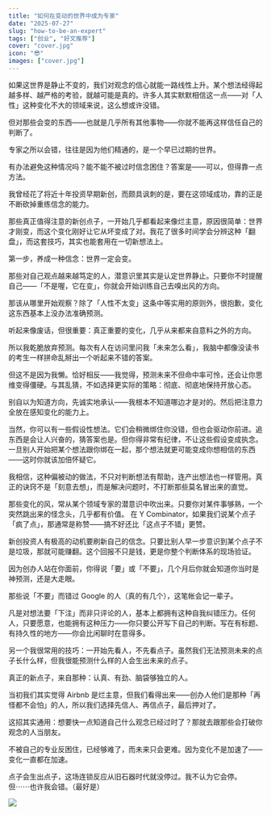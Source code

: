 ```yaml
---
title: "如何在变动的世界中成为专家"
date: "2025-07-27"
slug: "how-to-be-an-expert"
tags: ["创业", "好文推荐"]
cover: "cover.jpg"
icon: "😎"
images: ["cover.jpg"]
---
```

如果这世界是静止不变的，我们对观念的信心就能一路线性上升。某个想法经得起越多样、越严格的考验，就越可能是真的。许多人其实默默相信这一点——对「人性」这种变化不大的领域来说，这么想或许没错。



但对那些会变的东西——也就是几乎所有其他事物——你就不能再这样信任自己的判断了。



专家之所以会错，往往是因为他们精通的，是一个早已过期的世界。



有办法避免这种情况吗？能不能不被过时信念困住？答案是——可以，但得靠一点方法。



我曾经花了将近十年投资早期新创，而颇具讽刺的是，要在这领域成功，靠的正是不断砍掉重练信念的能力。



那些真正值得注意的新创点子，一开始几乎都看起来像烂主意，原因很简单：世界才刚变，而这个变化刚好让它从坏变成了对。我花了很多时间学会分辨这种「翻盘」，而这套技巧，其实也能套用在一切新想法上。



第一步，养成一种信念：世界一定会变。



那些对自己观点越来越笃定的人，潜意识里其实是认定世界静止。只要你不时提醒自己——「不是喔，它在变」，你就会开始训练自己去嗅出风的方向。



那该从哪里开始观察？除了「人性不太变」这条中等实用的原则外，很抱歉，变化这东西基本上没办法准确预测。



听起来像废话，但很重要：真正重要的变化，几乎从来都来自意料之外的方向。



所以我乾脆放弃预测。每次有人在访问里问我「未来怎么看」，我脑中都像没读书的考生一样拼命乱掰出一个听起来不错的答案。



但这不是因为我懒。恰好相反——我觉得，预测未来不但命中率可怜，还会让你思维变得僵硬。与其乱猜，不如选择更实际的策略：彻底、彻底地保持开放心态。



别自以为知道方向，先诚实地承认——我根本不知道哪边才是对的。然后把注意力全放在感知变化的能力上。



当然，你可以有一些假设性想法。它们会稍微绑住你没错，但也会驱动你前进。追东西是会让人兴奋的，猜答案也是。但你得非常有纪律，不让这些假设变成执念。
一旦别人开始把某个想法跟你绑在一起，那个想法就更可能变成你想相信的东西——这时你就该加倍怀疑它。



我相信，这种偏被动的做法，不只对判断想法有帮助，连产出想法也一样管用。真正的诀窍不是「刻意去想」，而是解决问题时，不打断那些莫名冒出来的直觉。



那些变化的风，常从某个领域专家的潜意识中吹出来。只要你对某件事够熟，一个突然跳出来的怪念头，几乎都有价值。
在 Y Combinator，如果我们说某个点子「疯了点」，那通常是称赞——搞不好还比「这点子不错」更赞。



新创投资人有极高的动机要刷新自己的信念。只要比别人早一步意识到某个点子不是垃圾，那就可能赚翻。这个回报不只是钱，更是你整个判断体系的现场验证。



因为创办人站在你面前，你得说「要」或「不要」，几个月后你就会知道你当时是神预测，还是大走眼。



那些说「不要」而错过 Google 的人（真的有几个），这笔帐会记一辈子。



凡是对想法要「下注」而非只评论的人，基本上都拥有这种自我纠错压力。任何人，只要愿意，也能拥有这种压力——你只要公开写下自己的判断。写在有标题、有持久性的地方——你会比闲聊时在意得多。



另一个我很常用的技巧：一开始先看人，不先看点子。虽然我们无法预测未来的点子长什么样，但我很能预测什么样的人会生出未来的点子。



真正的新点子，来自那种：认真、有劲、脑袋够独立的人。



当初我们其实觉得 Airbnb 是烂主意，但我们看得出来——创办人他们是那种「再怪都不会怕」的人，所以我们选择先信人、再信点子，最后押对了。



这招其实通用：想要快一点知道自己什么观念已经过时了？那就去跟那些会打破你观念的人当朋友。



不被自己的专业反困住，已经够难了，而未来只会更难。因为变化不是加速了——变化一直都在加速。



点子会生出点子，这场连锁反应从旧石器时代就没停过。我不认为它会停。
但⋯⋯也许我会错。（最好是）




![](https://prod-files-secure.s3.us-west-2.amazonaws.com/112d0858-5090-4d34-a606-b75eb8d65fd2/46476355-9cf3-4e99-9b7a-3531bc426380/1000202064.png?X-Amz-Algorithm=AWS4-HMAC-SHA256&X-Amz-Content-Sha256=UNSIGNED-PAYLOAD&X-Amz-Credential=ASIAZI2LB4663XIQRRJV%2F20251022%2Fus-west-2%2Fs3%2Faws4_request&X-Amz-Date=20251022T174413Z&X-Amz-Expires=3600&X-Amz-Security-Token=IQoJb3JpZ2luX2VjEHkaCXVzLXdlc3QtMiJHMEUCIQCgJ7oHYlnca6dzPFm%2FeBuL3ZcBkanbGqQs7928irxuyQIgdHXTM63sH5LOksqaHqUOUEhE79GDWjAd0bNehTi2rFcq%2FwMIMhAAGgw2Mzc0MjMxODM4MDUiDKPAW9ZVmMln4lxOTCrcA%2FA%2FI2Cima0P0bWm73eVIoSsP9NAAGgOqTfIBKKUGybMRSeQBiCpNDT%2FrjdGdROGRgpXNAwE7w1u08JDv9P2OYlDRO4KX8kv4aghFWsJId10wh%2FyGdgcx6b2hx9VJsK2OxKDppuE7PYOu2SW7SdxsCJ0DcyC06riSjvyNB%2FKMcCf2Q3zsWSbYARg1EKI0bHPMOa3fG4Qmy6VEMocGhj52cLny2OfdZoVDvV6V67kB52VENnWRAw8ObpDvlrROSHN7w%2BPqArCLxdjbgta09JOzNK8tNgchhjeetDHRUNP8CoiOH3nhv9lj%2FB6UItJv%2BNNRqHv19XtDyUTHqyKFwDcP3g1Wc1dEYE%2B40J0jXg21WXSorxaGDKAE8v5lFrFXS8knqRVYdRJceMtZPmRTUYXPbCNp2ELVPctXuy9U09cd60KxQXz5iTxAYQ3EmNRaWBAqCW9rjVBprDMRmD7v6PuHCaQPwKenbxlxWUI3q1FHiDZR9aztINzD%2BOUPJagMLVSPoPb%2BC%2B3c5u6jt0WHTEOdIG%2FrZFObE8gfxgvOTcUylOC85J2Ou%2BKDTSsoNSGNTtXw67UhnX6pjt0qYPpqTXasTVBmkHelAB4g%2BOURJhpuv4GXOYoy2UzwbxwEX9VMP6V5McGOqUBd6X%2FBuJrf3LrOuR0uT1uq3%2FsgkwEk15pbNJFTTNlqltP6eJXv37xTTLpB%2B3ztseJXX7MoWLnfDCG3JsqNbpdOnaR7%2BXF2jNWTNtgAn7XKCoy5rzhde26mXadEkJXxQmF5PbMwBM7friL%2FDIf9iNixKZ%2BJ5QAs8lDP6SvXS5aRWOZDdqV8oFLSegPjfkZ7hRBQEMUid1zV7E798muKF0jlTVZkv9%2B&X-Amz-Signature=1b251e43faff44d5aa1b10409e0c269755f59bf553170d5b1cbdf73e032e5abc&X-Amz-SignedHeaders=host&x-amz-checksum-mode=ENABLED&x-id=GetObject)


